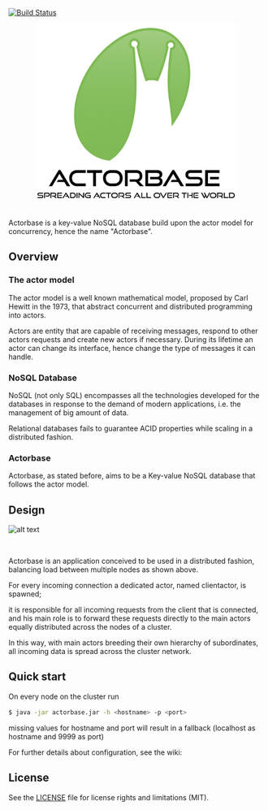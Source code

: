 [![Build Status](https://travis-ci.org/ScalateKids/Actorbase-Server.svg?branch=master)](https://travis-ci.org/ScalateKids/Actorbase-Server)

<div align="center">
 <img src="https://github.com/ScalateKids/Actorbase-Documents/blob/master/img/ablogomd.png" />

</div>
 </br>

Actorbase is a key-value NoSQL database build upon the actor model for concurrency, hence the name "Actorbase".

## Overview

### The actor model

The actor model is a well known mathematical model, proposed by Carl Hewitt in the 1973, that abstract concurrent and distributed programming into actors.

Actors are entity that are capable of receiving messages, respond to other actors requests and create new actors if necessary.
During its lifetime an actor can change its interface, hence change the type of messages it can handle.

### NoSQL Database

NoSQL (not only SQL) encompasses all the technologies developed for the databases in response to the demand of modern applications, i.e. the management of big amount of data.

Relational databases fails to guarantee ACID properties while scaling in a distributed fashion.

### Actorbase

Actorbase, as stated before, aims to be a Key-value NoSQL database that follows the actor model.

## Design

![alt text][design]

[design]: https://github.com/ScalateKids/Actorbase-Documents/blob/master/img/RQ/DevManual/ClusterP.png

</br>

Actorbase is an application conceived to be used in a distributed fashion,
balancing load between multiple nodes as shown above.

For every incoming connection a dedicated actor, named clientactor,
is spawned;

it is responsible for all incoming requests from the
client that is connected, and his main role is to forward these requests directly to the
main actors equally distributed across the nodes of a
cluster.

In this way, with main actors breeding
their own hierarchy of subordinates, all incoming data is spread across the
cluster network.

## Quick start

On every node on the cluster run
```sh
$ java -jar actorbase.jar -h <hostname> -p <port>
```
missing values for hostname and port will result in a fallback (localhost as hostname and 9999 as port)

For further details about configuration, see the wiki:

## License

See the [LICENSE](LICENSE.md) file for license rights and limitations (MIT).
